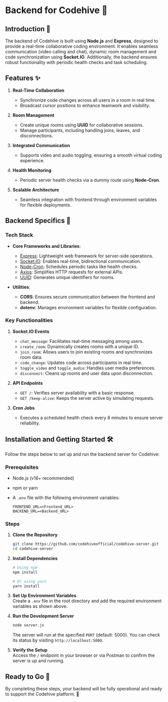 # Backend for Codehive 🚀  

## Introduction 🌟  
The backend of Codehive is built using **Node.js** and **Express**, designed to provide a real-time collaborative coding environment. It enables seamless communication (video calling and chat), dynamic room management and code synchronization using **Socket.IO**. Additionally, the backend ensures robust functionality with periodic health checks and task scheduling.


## Features ✨  

1. **Real-Time Collaboration**  
   - Synchronize code changes across all users in a room in real time.  
   - Broadcast cursor positions to enhance teamwork and visibility.  

2. **Room Management**  
   - Create unique rooms using **UUID** for collaborative sessions.  
   - Manage participants, including handling joins, leaves, and disconnections.  

3. **Integrated Communication**  
   - Supports video and audio toggling, ensuring a smooth virtual coding experience.  

4. **Health Monitoring**  
   - Periodic server health checks via a dummy route using **Node-Cron**.  

5. **Scalable Architecture**  
   - Seamless integration with frontend through environment variables for flexible deployments.  


## Backend Specifics 🔧  

### Tech Stack  

- **Core Frameworks and Libraries**:  
  - [Express](https://expressjs.com/): Lightweight web framework for server-side operations.  
  - [Socket.IO](https://socket.io/): Enables real-time, bidirectional communication.  
  - [Node-Cron](https://www.npmjs.com/package/node-cron): Schedules periodic tasks like health checks.  
  - [Axios](https://axios-http.com/): Simplifies HTTP requests for external APIs.  
  - [UUID](https://www.npmjs.com/package/uuid): Generates unique identifiers for rooms.  

- **Utilities**:  
  - **CORS**: Ensures secure communication between the frontend and backend.  
  - **dotenv**: Manages environment variables for flexible configuration.  

### Key Functionalities  

1. **Socket.IO Events**  
   - `chat_message`: Facilitates real-time messaging among users.  
   - `create_room`: Dynamically creates rooms with a unique ID.  
   - `join_room`: Allows users to join existing rooms and synchronizes room data.  
   - `code_change`: Updates code across participants in real time.  
   - `toggle_video` and `toggle_audio`: Handles user media preferences.  
   - `disconnect`: Cleans up rooms and user data upon disconnection.  

2. **API Endpoints**  
   - `GET /`: Verifies server availability with a basic response.  
   - `GET /keep-alive`: Keeps the server active by simulating requests.  

3. **Cron Jobs**  
   - Executes a scheduled health check every 8 minutes to ensure server reliability.  


## Installation and Getting Started 🛠️  

Follow the steps below to set up and run the backend server for Codehive:  

### Prerequisites  

- Node.js (v16+ recommended)  
- npm or yarn  
- A `.env` file with the following environment variables:
  
  ```env  
  FRONTEND_URL=<Frontend_URL>  
  BACKEND_URL=<Backend_URL>   
  ```  

### Steps  

1. **Clone the Repository**  
   ```bash  
   git clone https://github.com/codehiveofficial/codehive-server.git
   cd codehive-server  
   ```  

2. **Install Dependencies**  
   ```bash  
   # Using npm  
   npm install  

   # Or using yarn  
   yarn install  
   ```  

3. **Set Up Environment Variables**  
   Create a `.env` file in the root directory and add the required environment variables as shown above.  

4. **Run the Development Server**  
   ```bash  
   node server.js  
   ```  
   The server will run at the specified `PORT` (default: 5000). You can check its status by visiting `http://localhost:5000`.  

5. **Verify the Setup**  
   Access the `/` endpoint in your browser or via Postman to confirm the server is up and running.  

## Ready to Go 🤟
By completing these steps, your backend will be fully operational and ready to support the Codehive platform. 🚀
